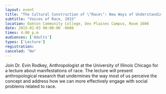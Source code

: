 ```yaml
---
layout: event
title: "The Cultural Construction of \"Race\": New Ways of Understanding a Misunderstood Concept"
subtitle: "Voices of Race, 2015"
location: Oakton Community College, Des Plaines Campus, Room 1606
date: 2015-02-03 00:00:00 -0600
times: 4:00 p.m
audiences: ['Adults']
types: ['Lecture']
registration:
canceled: "No"
---
```

Join Dr. Evin Rodkey, Anthropologist at the University of Illinois Chicago for a lecture about manifestations of race. The lecture will present anthropological research that undermines the way most of us perceive the concept and address how we can more effectively engage with social problems related to race.
